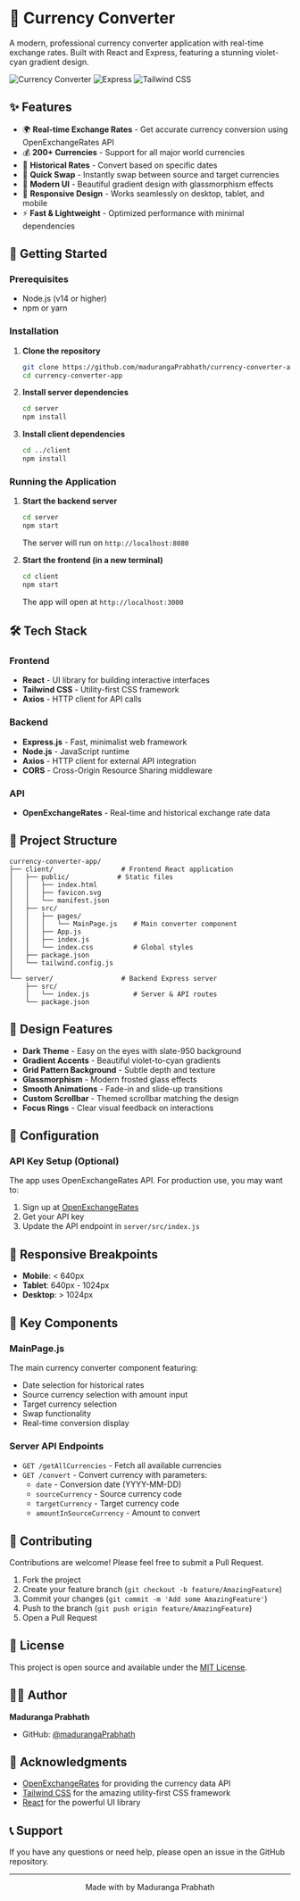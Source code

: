# 💱 Currency Converter

A modern, professional currency converter application with real-time exchange rates. Built with React and Express, featuring a stunning violet-cyan gradient design.

![Currency Converter](https://img.shields.io/badge/React-18.3.1-61dafb?style=for-the-badge&logo=react)
![Express](https://img.shields.io/badge/Express-4.19.2-000000?style=for-the-badge&logo=express)
![Tailwind CSS](https://img.shields.io/badge/Tailwind-3.4.10-38bdf8?style=for-the-badge&logo=tailwindcss)

## ✨ Features

- 🌍 **Real-time Exchange Rates** - Get accurate currency conversion using OpenExchangeRates API
- 💰 **200+ Currencies** - Support for all major world currencies
- 📅 **Historical Rates** - Convert based on specific dates
- 🔄 **Quick Swap** - Instantly swap between source and target currencies
- 🎨 **Modern UI** - Beautiful gradient design with glassmorphism effects
- 📱 **Responsive Design** - Works seamlessly on desktop, tablet, and mobile
- ⚡ **Fast & Lightweight** - Optimized performance with minimal dependencies

## 🚀 Getting Started

### Prerequisites

- Node.js (v14 or higher)
- npm or yarn

### Installation

1. **Clone the repository**

   ```bash
   git clone https://github.com/madurangaPrabhath/currency-converter-app.git
   cd currency-converter-app
   ```

2. **Install server dependencies**

   ```bash
   cd server
   npm install
   ```

3. **Install client dependencies**
   ```bash
   cd ../client
   npm install
   ```

### Running the Application

1. **Start the backend server**

   ```bash
   cd server
   npm start
   ```

   The server will run on `http://localhost:8080`

2. **Start the frontend (in a new terminal)**
   ```bash
   cd client
   npm start
   ```
   The app will open at `http://localhost:3000`

## 🛠️ Tech Stack

### Frontend

- **React** - UI library for building interactive interfaces
- **Tailwind CSS** - Utility-first CSS framework
- **Axios** - HTTP client for API calls

### Backend

- **Express.js** - Fast, minimalist web framework
- **Node.js** - JavaScript runtime
- **Axios** - HTTP client for external API integration
- **CORS** - Cross-Origin Resource Sharing middleware

### API

- **OpenExchangeRates** - Real-time and historical exchange rate data

## 📁 Project Structure

```
currency-converter-app/
├── client/                 # Frontend React application
│   ├── public/            # Static files
│   │   ├── index.html
│   │   ├── favicon.svg
│   │   └── manifest.json
│   ├── src/
│   │   ├── pages/
│   │   │   └── MainPage.js    # Main converter component
│   │   ├── App.js
│   │   ├── index.js
│   │   └── index.css          # Global styles
│   ├── package.json
│   └── tailwind.config.js
│
└── server/                 # Backend Express server
    ├── src/
    │   └── index.js           # Server & API routes
    └── package.json
```

## 🎨 Design Features

- **Dark Theme** - Easy on the eyes with slate-950 background
- **Gradient Accents** - Beautiful violet-to-cyan gradients
- **Grid Pattern Background** - Subtle depth and texture
- **Glassmorphism** - Modern frosted glass effects
- **Smooth Animations** - Fade-in and slide-up transitions
- **Custom Scrollbar** - Themed scrollbar matching the design
- **Focus Rings** - Clear visual feedback on interactions

## 🔧 Configuration

### API Key Setup (Optional)

The app uses OpenExchangeRates API. For production use, you may want to:

1. Sign up at [OpenExchangeRates](https://openexchangerates.org/)
2. Get your API key
3. Update the API endpoint in `server/src/index.js`

## 📱 Responsive Breakpoints

- **Mobile**: < 640px
- **Tablet**: 640px - 1024px
- **Desktop**: > 1024px

## 🌟 Key Components

### MainPage.js

The main currency converter component featuring:

- Date selection for historical rates
- Source currency selection with amount input
- Target currency selection
- Swap functionality
- Real-time conversion display

### Server API Endpoints

- `GET /getAllCurrencies` - Fetch all available currencies
- `GET /convert` - Convert currency with parameters:
  - `date` - Conversion date (YYYY-MM-DD)
  - `sourceCurrency` - Source currency code
  - `targetCurrency` - Target currency code
  - `amountInSourceCurrency` - Amount to convert

## 🤝 Contributing

Contributions are welcome! Please feel free to submit a Pull Request.

1. Fork the project
2. Create your feature branch (`git checkout -b feature/AmazingFeature`)
3. Commit your changes (`git commit -m 'Add some AmazingFeature'`)
4. Push to the branch (`git push origin feature/AmazingFeature`)
5. Open a Pull Request

## 📄 License

This project is open source and available under the [MIT License](LICENSE).

## 👨‍💻 Author

**Maduranga Prabhath**

- GitHub: [@madurangaPrabhath](https://github.com/madurangaPrabhath)

## 🙏 Acknowledgments

- [OpenExchangeRates](https://openexchangerates.org/) for providing the currency data API
- [Tailwind CSS](https://tailwindcss.com/) for the amazing utility-first CSS framework
- [React](https://react.dev/) for the powerful UI library

## 📞 Support

If you have any questions or need help, please open an issue in the GitHub repository.

---

<div align="center">
  Made with by Maduranga Prabhath
</div>
